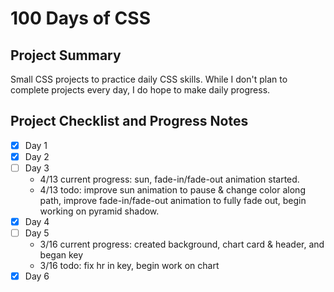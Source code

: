 # 100 Days of CSS #

## Project Summary ##
Small CSS projects to practice daily CSS skills.
While I don't plan to complete projects every day, I do hope to make daily progress.

## Project Checklist and Progress Notes ##
- [x] Day 1
- [x] Day 2
- [ ] Day 3
    - 4/13 current progress: sun, fade-in/fade-out animation started.
    - 4/13 todo: improve sun animation to pause & change color along path, improve fade-in/fade-out animation to fully fade out, begin working on pyramid shadow.
- [x] Day 4
- [ ] Day 5
    - 3/16 current progress: created background, chart card & header, and began key
    - 3/16 todo: fix hr in key, begin work on chart
- [x] Day 6
